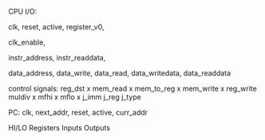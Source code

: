 CPU I/O:

clk,
reset,
active,
register_v0,

clk_enable,

instr_address,
instr_readdata,


data_address,
data_write,
data_read,
data_writedata,
data_readdata

control signals:
reg_dst     x
mem_read    x
mem_to_reg  x
mem_write   x
reg_write    
muldiv      x
mfhi        x
mflo        x
j_imm
j_reg
j_type

PC:
clk,
next_addr,
reset,
active,
curr_addr

HI/LO Registers
Inputs
Outputs

